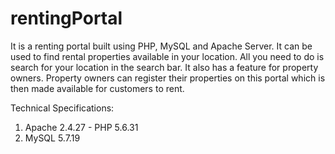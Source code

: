 # rentingPortal
It is a renting portal built using PHP, MySQL and Apache Server. It can be used to find rental properties available in your location. All you need to do is search for your location in the search bar. It also has a feature for property owners. Property owners can register their properties on this portal which is then made available for customers to rent.

Technical Specifications:
1. Apache 2.4.27 - PHP 5.6.31
2. MySQL 5.7.19
